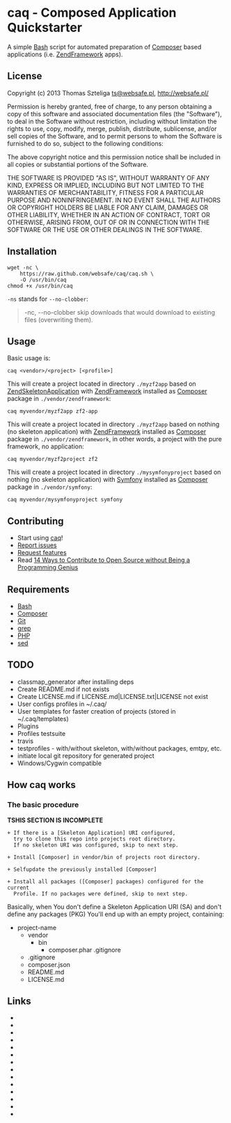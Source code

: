 caq - Composed Application Quickstarter
=======================================

A simple [Bash] script for automated preparation of [Composer] based
applications (i.e. [ZendFramework] apps).


License
-------

Copyright (c) 2013 Thomas Szteliga <ts@websafe.pl>, http://websafe.pl/

Permission is hereby granted, free of charge, to any person obtaining a copy
of this software and associated documentation files (the "Software"), to deal
in the Software without restriction, including without limitation the rights
to use, copy, modify, merge, publish, distribute, sublicense, and/or sell
copies of the Software, and to permit persons to whom the Software is
furnished to do so, subject to the following conditions:

The above copyright notice and this permission notice shall be included in
all copies or substantial portions of the Software.

THE SOFTWARE IS PROVIDED "AS IS", WITHOUT WARRANTY OF ANY KIND, EXPRESS OR
IMPLIED, INCLUDING BUT NOT LIMITED TO THE WARRANTIES OF MERCHANTABILITY,
FITNESS FOR A PARTICULAR PURPOSE AND NONINFRINGEMENT. IN NO EVENT SHALL THE
AUTHORS OR COPYRIGHT HOLDERS BE LIABLE FOR ANY CLAIM, DAMAGES OR OTHER
LIABILITY, WHETHER IN AN ACTION OF CONTRACT, TORT OR OTHERWISE, ARISING FROM,
OUT OF OR IN CONNECTION WITH THE SOFTWARE OR THE USE OR OTHER DEALINGS IN
THE SOFTWARE.



Installation
--------------------------------------------------------------------------------

~~~~
wget -nc \
    https://raw.github.com/websafe/caq/caq.sh \
    -O /usr/bin/caq
chmod +x /usr/bin/caq
~~~~


`-ns` stands for `--no-clobber`:

>  -nc, --no-clobber              skip downloads that would download to
>                                 existing files (overwriting them).


Usage
--------------------------------------------------------------------------------

Basic usage is:

~~~~
caq <vendor>/<project> [<profile>]
~~~~


This will create a project located in directory `./myzf2app` based 
on [ZendSkeletonApplication] with [ZendFramework] installed as [Composer] 
package in `./vendor/zendframework`:

~~~~
caq myvendor/myzf2app zf2-app
~~~~


This will create a project located in directory `./myzf2app` based 
on nothing (no skeleton application) with [ZendFramework] installed as 
[Composer] package in `./vendor/zendframework`, in other words, a project
with the pure framework, no application:

~~~~
caq myvendor/myzf2project zf2
~~~~


This will create a project located in directory `./mysymfonyproject` based 
on nothing (no skeleton application) with [Symfony] installed as [Composer] 
package in `./vendor/symfony`:

~~~~
caq myvendor/mysymfonyproject symfony
~~~~

Contributing
--------------------------------------------------------------------------------

 + Start using [caq]!
 + [Report issues]
 + [Request features]
 + Read
   [14 Ways to Contribute to Open Source without Being a Programming Genius]


Requirements
--------------------------------------------------------------------------------

 + [Bash]
 + [Composer]
 + [Git]
 + [grep]
 + [PHP]
 + [sed]


TODO
--------------------------------------------------------------------------------

 + classmap_generator after installing deps
 + Create README.md if not exists
 + Create LICENSE.md if LICENSE.md|LICENSE.txt|LICENSE not exist
 + User configs profiles in ~/.caq/
 + User templates for faster creation of projects (stored in ~/.caq/templates)
 + Plugins
 + Profiles testsuite
 + travis
 + testprofiles - with/without skeleton, with/without packages, emtpy, etc.
 + initiate local git repository for generated project
 + Windows/Cygwin compatible


How caq works
--------------------------------------------------------------------------------

### The basic procedure

**TSHIS SECTION IS INCOMPLETE**

    + If there is a [Skeleton Application] URI configured,
      try to clone this repo into projects root directory.
      If no skeleton URI was configured, skip to next step.

    + Install [Composer] in vendor/bin of projects root directory.

    + Selfupdate the previously installed [Composer]

    + Install all packages ([Composer] packages) configured for the current
      Profile. If no packages were defined, skip to next step.



Basically, when You don't define a Skeleton Application URI (SA)
and don't define any packages (PKG) You'll end up with an empty
project, containing:

 + project-name
   + vendor
     + bin
       + composer.phar
     .gitignore
   + .gitignore
   + composer.json
   + README.md
   + LICENSE.md


Links
--------------------------------------------------------------------------------

 + [Bash]: http://www.gnu.org/software/bash/bash.html
 + [Composer]: http://getcomposer.org/
 + [ZendFramework]: http://framework.zend.com/
 + [ZendSkeletonApplication]: https://github.com/zendframework/ZendSkeletonApplication
 + [Git]: http://git-scm.com/
 + [GitHub]: https://github.com/
 + [grep]: http://www.gnu.org/software/grep/
 + [PHP]: http://php.net/
 + [sed]: http://www.gnu.org/software/sed/
 + [caq]: http://websafe.github.com/caq/
 + [Report issues]: https://github.com/websafe/caq/issues
 + [Request features]: https://github.com/websafe/caq/issues?labels=enhancement&page=1&state=open
 + [Symfony]: http://symfony.com/
 + [14 Ways to Contribute to Open Source without Being a Programming Genius]:http://blog.smartbear.com/software-quality/bid/167051/14-Ways-to-Contribute-to-Open-Source-without-Being-a-Programming-Genius-or-a-Rock-Star


[Bash]: http://www.gnu.org/software/bash/bash.html
[Composer]: http://getcomposer.org/
[ZendFramework]: http://framework.zend.com/
[ZendSkeletonApplication]: https://github.com/zendframework/ZendSkeletonApplication
[Git]: http://git-scm.com/
[GitHub]: https://github.com/
[grep]: http://www.gnu.org/software/grep/
[PHP]: http://php.net/
[sed]: http://www.gnu.org/software/sed/
[caq]: http://websafe.github.com/caq/
[Report issues]: https://github.com/websafe/caq/issues
[Request features]: https://github.com/websafe/caq/issues?labels=enhancement&page=1&state=open
[Symfony]: http://symfony.com/
[14 Ways to Contribute to Open Source without Being a Programming Genius]:http://blog.smartbear.com/software-quality/bid/167051/14-Ways-to-Contribute-to-Open-Source-without-Being-a-Programming-Genius-or-a-Rock-Star
